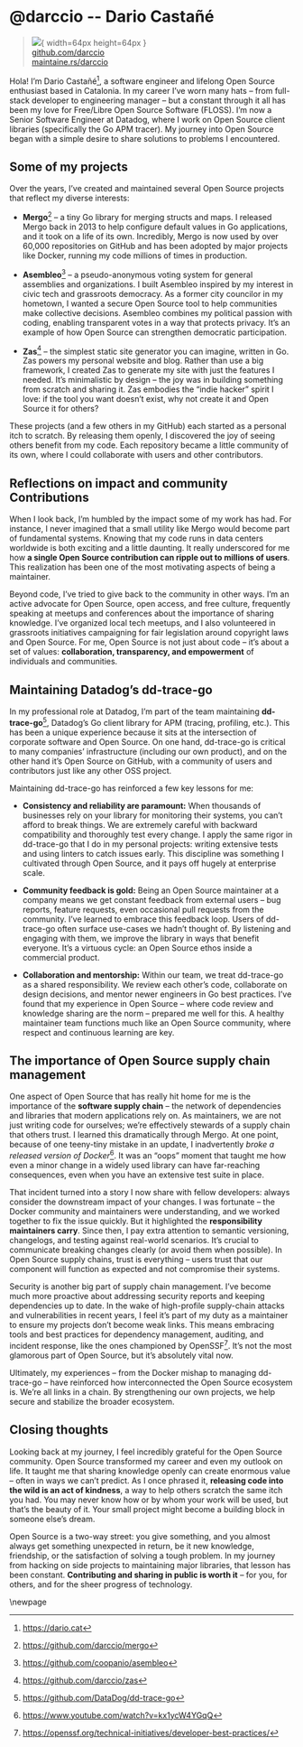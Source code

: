 # @darccio -- Dario Castañé

> ![](https://github.com/darccio.png){ width=64px height=64px }  
> [github.com/darccio](https://github.com/darccio)  
> [maintaine.rs/darccio](https://maintaine.rs/darccio)

Hola\! I’m Dario Castañé[^341], a software engineer and lifelong Open Source enthusiast based in Catalonia. In my career I’ve worn many hats – from full-stack developer to engineering manager – but a constant through it all has been my love for Free/Libre Open Source Software (FLOSS). I’m now a Senior Software Engineer at Datadog, where I work on Open Source client libraries (specifically the Go APM tracer). My journey into Open Source began with a simple desire to share solutions to problems I encountered.

## Some of my projects

Over the years, I’ve created and maintained several Open Source projects that reflect my diverse interests:

- **Mergo**[^342] – a tiny Go library for merging structs and maps. I released Mergo back in 2013 to help configure default values in Go applications, and it took on a life of its own. Incredibly, Mergo is now used by over 60,000 repositories on GitHub and has been adopted by major projects like Docker, running my code millions of times in production.

- **Asembleo**[^343] – a pseudo-anonymous voting system for general assemblies and organizations. I built Asembleo inspired by my interest in civic tech and grassroots democracy. As a former city councilor in my hometown, I wanted a secure Open Source tool to help communities make collective decisions. Asembleo combines my political passion with coding, enabling transparent votes in a way that protects privacy. It’s an example of how Open Source can strengthen democratic participation.

- **Zas**[^344] – the simplest static site generator you can imagine, written in Go. Zas powers my personal website and blog. Rather than use a big framework, I created Zas to generate my site with just the features I needed. It’s minimalistic by design – the joy was in building something from scratch and sharing it. Zas embodies the “indie hacker” spirit I love: if the tool you want doesn’t exist, why not create it and Open Source it for others?

These projects (and a few others in my GitHub) each started as a personal itch to scratch. By releasing them openly, I discovered the joy of seeing others benefit from my code. Each repository became a little community of its own, where I could collaborate with users and other contributors.

## Reflections on impact and community Contributions

When I look back, I’m humbled by the impact some of my work has had. For instance, I never imagined that a small utility like Mergo would become part of fundamental systems. Knowing that my code runs in data centers worldwide is both exciting and a little daunting. It really underscored for me how **a single Open Source contribution can ripple out to millions of users**. This realization has been one of the most motivating aspects of being a maintainer.

Beyond code, I’ve tried to give back to the community in other ways. I’m an active advocate for Open Source, open access, and free culture, frequently speaking at meetups and conferences about the importance of sharing knowledge. I’ve organized local tech meetups, and I also volunteered in grassroots initiatives campaigning for fair legislation around copyright laws and Open Source. For me, Open Source is not just about code – it’s about a set of values: **collaboration, transparency, and empowerment** of individuals and communities.

## Maintaining Datadog’s dd-trace-go

In my professional role at Datadog, I’m part of the team maintaining **dd-trace-go**[^345], Datadog’s Go client library for APM (tracing, profiling, etc.). This has been a unique experience because it sits at the intersection of corporate software and Open Source. On one hand, dd-trace-go is critical to many companies’ infrastructure (including our own product), and on the other hand it’s Open Source on GitHub, with a community of users and contributors just like any other OSS project.

Maintaining dd-trace-go has reinforced a few key lessons for me:

- **Consistency and reliability are paramount:** When thousands of businesses rely on your library for monitoring their systems, you can’t afford to break things. We are extremely careful with backward compatibility and thoroughly test every change. I apply the same rigor in dd-trace-go that I do in my personal projects: writing extensive tests and using linters to catch issues early. This discipline was something I cultivated through Open Source, and it pays off hugely at enterprise scale.

- **Community feedback is gold:** Being an Open Source maintainer at a company means we get constant feedback from external users – bug reports, feature requests, even occasional pull requests from the community. I’ve learned to embrace this feedback loop. Users of dd-trace-go often surface use-cases we hadn’t thought of. By listening and engaging with them, we improve the library in ways that benefit everyone. It’s a virtuous cycle: an Open Source ethos inside a commercial product.

- **Collaboration and mentorship:** Within our team, we treat dd-trace-go as a shared responsibility. We review each other’s code, collaborate on design decisions, and mentor newer engineers in Go best practices. I’ve found that my experience in Open Source – where code review and knowledge sharing are the norm – prepared me well for this. A healthy maintainer team functions much like an Open Source community, where respect and continuous learning are key.

## The importance of Open Source supply chain management

One aspect of Open Source that has really hit home for me is the importance of the **software supply chain** – the network of dependencies and libraries that modern applications rely on. As maintainers, we are not just writing code for ourselves; we’re effectively stewards of a supply chain that others trust. I learned this dramatically through Mergo. At one point, because of one teeny-tiny mistake in an update, I inadvertently _broke a released version of Docker_[^346]. It was an “oops” moment that taught me how even a minor change in a widely used library can have far-reaching consequences, even when you have an extensive test suite in place.

That incident turned into a story I now share with fellow developers: always consider the downstream impact of your changes. I was fortunate – the Docker community and maintainers were understanding, and we worked together to fix the issue quickly. But it highlighted the **responsibility maintainers carry**. Since then, I pay extra attention to semantic versioning, changelogs, and testing against real-world scenarios. It’s crucial to communicate breaking changes clearly (or avoid them when possible). In Open Source supply chains, trust is everything – users trust that our component will function as expected and not compromise their systems.

Security is another big part of supply chain management. I’ve become much more proactive about addressing security reports and keeping dependencies up to date. In the wake of high-profile supply-chain attacks and vulnerabilities in recent years, I feel it’s part of my duty as a maintainer to ensure my projects don’t become weak links. This means embracing tools and best practices for dependency management, auditing, and incident response, like the ones championed by OpenSSF[^347]. It’s not the most glamorous part of Open Source, but it’s absolutely vital now.

Ultimately, my experiences – from the Docker mishap to managing dd-trace-go – have reinforced how interconnected the Open Source ecosystem is. We’re all links in a chain. By strengthening our own projects, we help secure and stabilize the broader ecosystem.

## Closing thoughts

Looking back at my journey, I feel incredibly grateful for the Open Source community. Open Source transformed my career and even my outlook on life. It taught me that sharing knowledge openly can create enormous value – often in ways we can’t predict. As I once phrased it, **releasing code into the wild is an act of kindness**, a way to help others scratch the same itch you had. You may never know how or by whom your work will be used, but that’s the beauty of it. Your small project might become a building block in someone else’s dream.

Open Source is a two-way street: you give something, and you almost always get something unexpected in return, be it new knowledge, friendship, or the satisfaction of solving a tough problem. In my journey from hacking on side projects to maintaining major libraries, that lesson has been constant. **Contributing and sharing in public is worth it** – for you, for others, and for the sheer progress of technology.

\newpage


[^341]: https://dario.cat
[^342]: https://github.com/darccio/mergo
[^343]: https://github.com/coopanio/asembleo
[^344]: https://github.com/darccio/zas
[^345]: https://github.com/DataDog/dd-trace-go
[^346]: https://www.youtube.com/watch?v=kx1ycW4YGqQ
[^347]: https://openssf.org/technical-initiatives/developer-best-practices/
